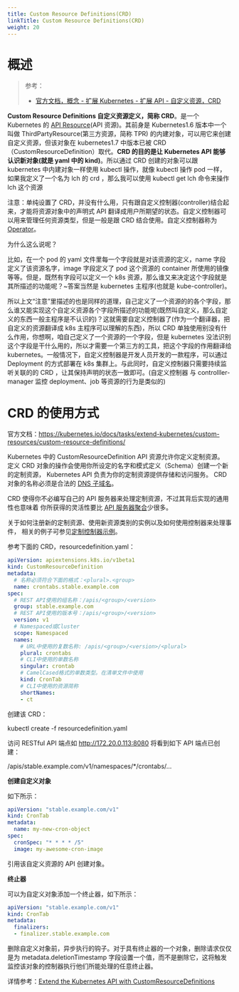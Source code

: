 ```yaml
---
title: Custom Resource Definitions(CRD)
linkTitle: Custom Resource Definitions(CRD)
weight: 20
---
```


# 概述

> 参考：
>
> - [官方文档，概念 - 扩展 Kubernetes - 扩展 API - 自定义资源，CRD](https://kubernetes.io/docs/concepts/extend-kubernetes/api-extension/custom-resources/#customresourcedefinitions)

**Custom Resource Definitions 自定义资源定义，简称 CRD**。是一个 Kubernetes 的 [API Resource](/docs/10.云原生/Kubernetes/API%20Resource%20与%20Object/API%20Resource.md)(API 资源)。其前身是 Kubernetes1.6 版本中一个叫做 ThirdPartyResource(第三方资源，简称 TPR) 的内建对象，可以用它来创建自定义资源，但该对象在 kubernetes1.7 中版本已被 CRD（CustomResourceDefinition）取代。**CRD 的目的是让 Kubernetes API 能够认识新对象(就是 yaml 中的 kind)**。所以通过 CRD 创建的对象可以跟 kubernetes 中内建对象一样使用 kubectl 操作，就像 kubectl 操作 pod 一样，如果我定义了一个名为 lch 的 crd ，那么我可以使用 kubectl get lch 命令来操作 lch 这个资源

注意：单纯设置了 CRD，并没有什么用，只有跟自定义控制器(controller)结合起来，才能将资源对象中的声明式 API 翻译成用户所期望的状态。自定义控制器可以用来管理任何资源类型，但是一般是跟 CRD 结合使用。自定义控制器称为 [Operator](/docs/10.云原生/Kubernetes/Kubernetes%20扩展/Operator%20模式.md)。

为什么这么说呢？

比如，在一个 pod 的 yaml 文件里每一个字段就是对该资源的定义，name 字段定义了该资源名字，image 字段定义了 pod 这个资源的 container 所使用的镜像等等。但是，既然有字段可以定义一个 k8s 资源，那么谁又来决定这个字段就是其所描述的功能呢？~答案当然是 kubernetes 主程序(也就是 kube-controller)。

所以上文“注意”里描述的也是同样的道理，自己定义了一个资源的的各个字段，那么谁又能实现这个自定义资源各个字段所描述的功能呢(既然叫自定义，那么自定义的东西一般主程序是不认识的)？这就需要自定义控制器了(作为一个翻译器，把自定义的资源翻译成 k8s 主程序可以理解的东西)，所以 CRD 单独使用别没有什么作用，你想啊，咱自己定义了一个资源的一个字段，但是 kubernetes 没法识别这个字段是干什么用的，所以才需要一个第三方的工具，把这个字段的作用翻译给 kubernetes。一般情况下，自定义控制器是开发人员开发的一款程序，可以通过 Deployment 的方式部署在 k8s 集群上。与此同时，自定义控制器只需要持续监听关联的的 CRD ，让其保持声明的状态一致即可。(自定义控制器 与 controlller-manager 监控 deployment、job 等资源的行为是类似的)

# CRD 的使用方式

官方文档：<https://kubernetes.io/docs/tasks/extend-kubernetes/custom-resources/custom-resource-definitions/>

Kubernetes 中的 CustomResourceDefinition API 资源允许你定义定制资源。 定义 CRD 对象的操作会使用你所设定的名字和模式定义（Schema）创建一个新的定制资源， Kubernetes API 负责为你的定制资源提供存储和访问服务。 CRD 对象的名称必须是合法的 [DNS 子域名](https://kubernetes.io/zh/docs/concepts/overview/working-with-objects/names/#dns-subdomain-names)。

CRD 使得你不必编写自己的 API 服务器来处理定制资源，不过其背后实现的通用性也意味着 你所获得的灵活性要比 [API 服务器聚合](https://kubernetes.io/zh/docs/concepts/extend-kubernetes/api-extension/custom-resources/#api-server-aggregation)少很多。

关于如何注册新的定制资源、使用新资源类别的实例以及如何使用控制器来处理事件， 相关的例子可参见[定制控制器示例](https://github.com/kubernetes/sample-controller)。

参考下面的 CRD，resourcedefinition.yaml：

```yaml
apiVersion: apiextensions.k8s.io/v1beta1
kind: CustomResourceDefinition
metadata:
  # 名称必须符合下面的格式：<plural>.<group>
  name: crontabs.stable.example.com
spec:
  # REST API使用的组名称：/apis/<group>/<version>
  group: stable.example.com
  # REST API使用的版本号：/apis/<group>/<version>
  version: v1
  # Namespaced或Cluster
  scope: Namespaced
  names:
    # URL中使用的复数名称: /apis/<group>/<version>/<plural>
    plural: crontabs
    # CLI中使用的单数名称
    singular: crontab
    # CamelCased格式的单数类型。在清单文件中使用
    kind: CronTab
    # CLI中使用的资源简称
    shortNames:
    - ct
```

创建该 CRD：

kubectl create -f resourcedefinition.yaml

访问 RESTful API 端点如 <http://172.20.0.113:8080> 将看到如下 API 端点已创建：

/apis/stable.example.com/v1/namespaces/\*/crontabs/...

**创建自定义对象**

如下所示：

```yaml
apiVersion: "stable.example.com/v1"
kind: CronTab
metadata:
  name: my-new-cron-object
spec:
  cronSpec: "* * * * /5"
  image: my-awesome-cron-image
```

引用该自定义资源的 API 创建对象。

**终止器**

可以为自定义对象添加一个终止器，如下所示：

```yaml
apiVersion: "stable.example.com/v1"
kind: CronTab
metadata:
  finalizers:
  - finalizer.stable.example.com
```

删除自定义对象前，异步执行的钩子。对于具有终止器的一个对象，删除请求仅仅是为 metadata.deletionTimestamp 字段设置一个值，而不是删除它，这将触发监控该对象的控制器执行他们所能处理的任意终止器。

详情参考：[Extend the Kubernetes API with CustomResourceDefinitions](https://kubernetes.io/docs/tasks/access-kubernetes-api/extend-api-custom-resource-definitions/)

